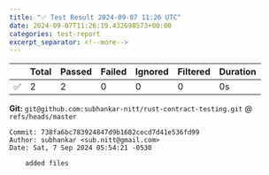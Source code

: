 ```yaml
---
title: "✅ Test Result 2024-09-07 11:26 UTC"
date: 2024-09-07T11:26:19.432698573+00:00
categories: test-report
excerpt_separator: <!--more-->
---
```



| | Total | Passed | Failed | Ignored | Filtered | Duration |
| --- | ----- | -------| ------ | ------- | -------- | -------- |
| ✅ | 2 | 2 | 0 | 0 | 0 | 0s |


**Git:** `git@github.com:subhankar-nitt/rust-contract-testing.git` @ `refs/heads/master`

    Commit: 738fa6bc783924847d9b1682cecd7d41e536fd99
    Author: subhankar <sub.nitt@gmail.com>
    Date: Sat, 7 Sep 2024 05:54:21 -0530

        added files

